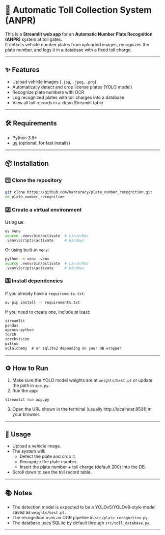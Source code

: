 # 🚗 Automatic Toll Collection System (ANPR)

This is a **Streamlit web app** for an **Automatic Number Plate Recognition (ANPR)** system at toll gates.  
It detects vehicle number plates from uploaded images, recognizes the plate number, and logs it in a database with a fixed toll charge.

---

## ✨ Features

- Upload vehicle images (`.jpg`, `.jpeg`, `.png`)
- Automatically detect and crop license plates (YOLO model)
- Recognize plate numbers with OCR
- Log recognized plates with toll charges into a database
- View all toll records in a clean Streamlit table

---

## 🛠️ Requirements

- Python 3.8+  
- [uv](https://github.com/astral-sh/uv) (optional, for fast installs)

---

## 📦 Installation

### 1️⃣ Clone the repository
```bash
git clone https://github.com/harcuracy/plate_number_recognition.git
cd plate_number_recognition
```

### 2️⃣ Create a virtual environment  
Using **uv**:
```bash
uv venv
source .venv/bin/activate  # Linux/Mac
.venv\Scripts\activate     # Windows
```

Or using built-in `venv`:
```bash
python -m venv .venv
source .venv/bin/activate  # Linux/Mac
.venv\Scripts\activate     # Windows
```

### 3️⃣ Install dependencies  
If you already have a `requirements.txt`:
```bash
uv pip install -r requirements.txt
```

If you need to create one, include at least:
```txt
streamlit
pandas
opencv-python
torch
torchvision
pillow
sqlalchemy  # or sqlite3 depending on your DB wrapper
```

---

## ⚙️ How to Run

1. Make sure the YOLO model weights are at `weights/best.pt` or update the path in `app.py`.
2. Run the app:

```bash
streamlit run app.py
```

3. Open the URL shown in the terminal (usually http://localhost:8501) in your browser.

---

## 📝 Usage

- Upload a vehicle image.
- The system will:
  - Detect the plate and crop it.
  - Recognize the plate number.
  - Insert the plate number + toll charge (default 200) into the DB.
- Scroll down to see the toll record table.

---

## 📚 Notes

- The detection model is expected to be a YOLOv5/YOLOv8-style model saved as `weights/best.pt`.
- The recognition uses an OCR pipeline in `src/plate_recognition.py`.  
- The database uses SQLite by default through `src/toll_database.py`.

---


